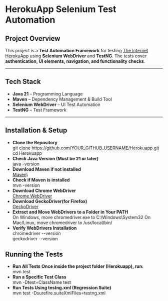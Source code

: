 # HerokuApp Selenium Test Automation

##  Project Overview
This project is a **Test Automation Framework** for testing [The Internet HerokuApp](https://the-internet.herokuapp.com/) using **Selenium WebDriver** and **TestNG**. 
The tests cover **authentication, UI elements, navigation, and functionality checks**.

---

##  Tech Stack
- **Java 21** – Programming Language
- **Maven** – Dependency Management & Build Tool
- **Selenium WebDriver** – UI Test Automation
- **TestNG** – Test Framework

---

## Installation & Setup
- **Clone the Repository**\
git clone https://github.com/YOUR_GITHUB_USERNAME/Herokuapp.git
cd Herokuapp
-  **Check Java Version (Must be 21 or later)**\
java -version
-  **Download Maven if not installed**\
  [Maven](https://maven.apache.org/download.cgi)\
-  **Check if Maven is installed**\
mvn -version
-  **Download Chrome WebDriver**\
   [Chrome WebDriver](https://developer.chrome.com/docs/chromedriver/downloads)
-  **Download GeckoDriver(for Firefox)**\
   [GeckoDriver]([https://developer.chrome.com/docs/chromedriver/downloads](https://github.com/mozilla/geckodriver/releases))   
-  **Extract and Move WebDrivers to a Folder in Your PATH**\
On Windows, move chromedriver.exe to C:\Windows\System32
On Mac/Linux, move chromedriver to /usr/local/bin/
-  **Verify WebDrivers Installation**\
chromedriver --version\
geckodriver --version

## Running the Tests
- **Run All Tests**
 **Once inside the project folder (Herokuapp), run:**\
  mvn test
- **Run a Specific Test Class**\
mvn -Dtest=ClassName test
- **Run Tests Using testng.xml (Regression Suite)**\
  mvn test -Dsurefire.suiteXmlFiles=testng.xml

